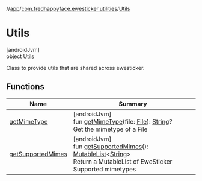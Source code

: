 //[app](../../../index.md)/[com.fredhappyface.ewesticker.utilities](../index.md)/[Utils](index.md)

# Utils

[androidJvm]\
object [Utils](index.md)

Class to provide utils that are shared across ewesticker.

## Functions

| Name | Summary |
|---|---|
| [getMimeType](get-mime-type.md) | [androidJvm]<br>fun [getMimeType](get-mime-type.md)(file: [File](https://developer.android.com/reference/kotlin/java/io/File.html)): [String](https://kotlinlang.org/api/latest/jvm/stdlib/kotlin/-string/index.html)?<br>Get the mimetype of a File |
| [getSupportedMimes](get-supported-mimes.md) | [androidJvm]<br>fun [getSupportedMimes](get-supported-mimes.md)(): [MutableList](https://kotlinlang.org/api/latest/jvm/stdlib/kotlin.collections/-mutable-list/index.html)&lt;[String](https://kotlinlang.org/api/latest/jvm/stdlib/kotlin/-string/index.html)&gt;<br>Return a MutableList of EweSticker Supported mimetypes |
